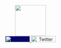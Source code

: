 <div id="header" align="center">
  <img src="https://media.giphy.com/media/bJ4TVNYNUympPgcpem/giphy.gif" width="100"/>
</div>
<div id="badges" align="center">
  <a href="https://www.linkedin.com/in/mohammed-nafis-7b7019232/">
    <img src="https://img.shields.io/badge/LinkedIn-navy?style=for-the-badge&logo=linkedin&logoColor=white" alt="LinkedIn Badge" style="width: 80px; height: 20px; background-color: navy;"/>
  </a>
  <a href="https://twitter.com/vlonecoder">
    <img src="https://img.shields.io/badge/Twitter-blue?style=for-the-badge&logo=twitter&logoColor=white" alt="Twitter Badge" style="width: 80px; height: 20px;"/>
  </a>
</div>